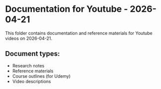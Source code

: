 # Documentation for Youtube - 2026-04-21

This folder contains documentation and reference materials for Youtube videos on 2026-04-21.

## Document types:
- Research notes
- Reference materials
- Course outlines (for Udemy)
- Video descriptions
